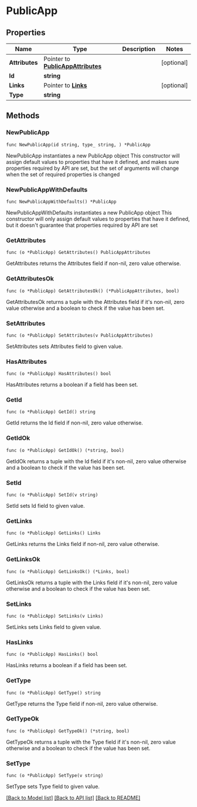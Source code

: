 # PublicApp

## Properties

Name | Type | Description | Notes
------------ | ------------- | ------------- | -------------
**Attributes** | Pointer to [**PublicAppAttributes**](PublicAppAttributes.md) |  | [optional] 
**Id** | **string** |  | 
**Links** | Pointer to [**Links**](Links.md) |  | [optional] 
**Type** | **string** |  | 

## Methods

### NewPublicApp

`func NewPublicApp(id string, type_ string, ) *PublicApp`

NewPublicApp instantiates a new PublicApp object
This constructor will assign default values to properties that have it defined,
and makes sure properties required by API are set, but the set of arguments
will change when the set of required properties is changed

### NewPublicAppWithDefaults

`func NewPublicAppWithDefaults() *PublicApp`

NewPublicAppWithDefaults instantiates a new PublicApp object
This constructor will only assign default values to properties that have it defined,
but it doesn't guarantee that properties required by API are set

### GetAttributes

`func (o *PublicApp) GetAttributes() PublicAppAttributes`

GetAttributes returns the Attributes field if non-nil, zero value otherwise.

### GetAttributesOk

`func (o *PublicApp) GetAttributesOk() (*PublicAppAttributes, bool)`

GetAttributesOk returns a tuple with the Attributes field if it's non-nil, zero value otherwise
and a boolean to check if the value has been set.

### SetAttributes

`func (o *PublicApp) SetAttributes(v PublicAppAttributes)`

SetAttributes sets Attributes field to given value.

### HasAttributes

`func (o *PublicApp) HasAttributes() bool`

HasAttributes returns a boolean if a field has been set.

### GetId

`func (o *PublicApp) GetId() string`

GetId returns the Id field if non-nil, zero value otherwise.

### GetIdOk

`func (o *PublicApp) GetIdOk() (*string, bool)`

GetIdOk returns a tuple with the Id field if it's non-nil, zero value otherwise
and a boolean to check if the value has been set.

### SetId

`func (o *PublicApp) SetId(v string)`

SetId sets Id field to given value.


### GetLinks

`func (o *PublicApp) GetLinks() Links`

GetLinks returns the Links field if non-nil, zero value otherwise.

### GetLinksOk

`func (o *PublicApp) GetLinksOk() (*Links, bool)`

GetLinksOk returns a tuple with the Links field if it's non-nil, zero value otherwise
and a boolean to check if the value has been set.

### SetLinks

`func (o *PublicApp) SetLinks(v Links)`

SetLinks sets Links field to given value.

### HasLinks

`func (o *PublicApp) HasLinks() bool`

HasLinks returns a boolean if a field has been set.

### GetType

`func (o *PublicApp) GetType() string`

GetType returns the Type field if non-nil, zero value otherwise.

### GetTypeOk

`func (o *PublicApp) GetTypeOk() (*string, bool)`

GetTypeOk returns a tuple with the Type field if it's non-nil, zero value otherwise
and a boolean to check if the value has been set.

### SetType

`func (o *PublicApp) SetType(v string)`

SetType sets Type field to given value.



[[Back to Model list]](../README.md#documentation-for-models) [[Back to API list]](../README.md#documentation-for-api-endpoints) [[Back to README]](../README.md)


